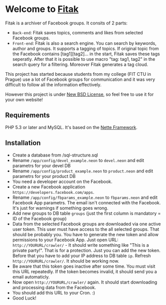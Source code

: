 Welcome to [Fitak](http://www.fitak.cz)
=======================================

Fitak is a archiver of Facebook groups. It consits of 2 parts:

- `Back-end`: Fitak saves topics, comments and likes from selected Facebook groups. 
- `Front-end`: Fitak is also a search engine. You can search by keywords, author and 
	groups. It supports a tagging of topics. If original topic from the Facebook contains [tag1][tag2]...
	in the start, Fitak saves these tags seperatly. After that it is possible to use macro "tag: tag1, tag2"
	in the search query for a filtering. Moreover Fitak generates a tag cloud.

This project has started because students from my college (FIT CTU in Prague) use a lot of Facebook
groups for communication and it was very difficult to follow all the information effectively.  

However this project is under [New BSD License](http://en.wikipedia.org/wiki/BSD_licenses#3-clause_license_.28.22New_BSD_License.22_or_.22Modified_BSD_License.22.29), so feel free to use it for your own website!

Requirements
------------
PHP 5.3 or later and MySQL. It's based on the [Nette Framework](https://github.com/nette/nette).

Installation
------------
- Create a database from /sql-structure.sql
- Rename `/app/config/devel_example.neon` to `devel.neon` and edit parametrs for your devel DB
- Rename `/app/config/product_example.neon` to `product.neon` and edit parametrs for your product DB
- You need a developer account on the Facebook. 
- Create a new Facebook application `https://developers.facebook.com/apps`.
- Rename `/app/config/fbparams_example.neon` to `fbparams.neon` and edit Facebook App parametrs. The 
	email isn't connected with the Facebook. It's just for warnings if something goes wrong. 
- Add new groups to DB table `groups` (just the first column is mandatory = ID of the Facebook group)
- Data from the selected Facebook groups are downloaded via one active user token. This user must have 
	access to the all selected groups. That should be probably you. You have to generate the new token
	and allow permissions to your Facebook App. Just open URL: `http://YOURURL/crawler/` - It should write 
	something like "This is a private party!". That is for a protection. Just you can add the new token. 
	Before that you have to add your IP address to DB table `ip`. Refresh `http://YOURURL/crawler/`. It should 
	be working now. 
- Be aware that this token goes inactive after some time. You must visit this URL repeatedly. If the token
	becomes invalid, it should send you a email automaticly. 
- Now open `http://YOURURL/crawler/` again. It should start downloading and processing data from the Facebook.
- You should add this URL to your Cron. :)
- Good Luck!